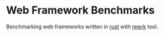 # Web Framework Benchmarks

Benchmarking web frameworks written in [rust] with [rewrk] tool.

[rewrk]: https://github.com/ChillFish8/rewrk
[rust]: https://github.com/rust-lang/rust
